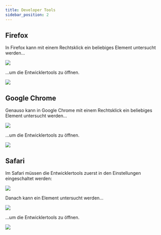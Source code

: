```yaml
---
title: Developer Tools
sidebar_position: 2
---
```


## Firefox

In Firefox kann mit einem Rechtsklick ein beliebiges Element untersucht werden...

![](/img/notes/firefox_1.png)

...um die Entwicklertools zu öffnen.

![](/img/notes/firefox_2.png)

## Google Chrome

Genauso kann in Google Chrome mit einem Rechtsklick ein beliebiges Element untersucht werden...

![](/img/notes/chrome_1.png)

...um die Entwicklertools zu öffnen.

![](/img/notes/chrome_2.png)

## Safari

Im Safari müssen die Entwicklertools zuerst in den Einstellungen eingeschaltet werden:

![](/img/notes/safari_1.png)

Danach kann ein Element untersucht werden...

![](/img/notes/safari_2.png)

...um die Entwicklertools zu öffnen.

![](/img/notes/safari_3.png)
